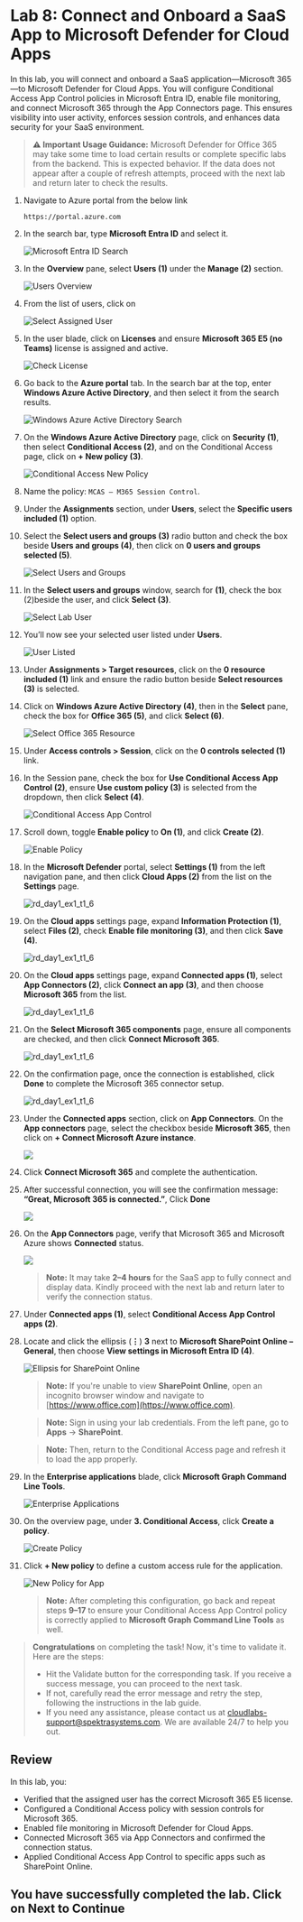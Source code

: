 # Lab 8: Connect and Onboard a SaaS App to Microsoft Defender for Cloud Apps

In this lab, you will connect and onboard a SaaS application—Microsoft 365—to Microsoft Defender for Cloud Apps. You will configure Conditional Access App Control policies in Microsoft Entra ID, enable file monitoring, and connect Microsoft 365 through the App Connectors page. This ensures visibility into user activity, enforces session controls, and enhances data security for your SaaS environment.

> **⚠ Important Usage Guidance:** Microsoft Defender for Office 365 may take some time to load certain results or complete specific labs from the backend. This is expected behavior. If the data does not appear after a couple of refresh attempts, proceed with the next lab and return later to check the results.

1. Navigate to Azure portal from the below link 

    ```
    https://portal.azure.com
    ```

1. In the search bar, type **Microsoft Entra ID** and select it.

   ![Microsoft Entra ID Search](./media/g-1-1.png)

1. In the **Overview** pane, select **Users (1)** under the **Manage (2)** section.
  
   ![Users Overview](./media/g-1-2.png)

1. From the list of users, click on **<inject key="AzureAdUserEmail"></inject>**
  
   ![Select Assigned User](./media/g-1-3.png)

1. In the user blade, click on **Licenses** and ensure **Microsoft 365 E5 (no Teams)** license is assigned and active.
  
   ![Check License](./media/g-1-4.png)
  
1. Go back to the **Azure portal** tab. In the search bar at the top, enter **Windows Azure Active Directory**, and then select it from the search results.
  
    ![Windows Azure Active Directory Search](./media/g-4-1.png)

1. On the **Windows Azure Active Directory** page, click on **Security (1)**, then select **Conditional Access (2)**, and on the Conditional Access page, click on **+ New policy (3)**.
  
    ![Conditional Access New Policy](./media/corg-1-14.png)

1. Name the policy: `MCAS – M365 Session Control`.

1. Under the **Assignments** section, under **Users**, select the **Specific users included (1)** option.

1. Select the **Select users and groups (3)** radio button and check the box beside **Users and groups (4)**, then click on **0 users and groups selected (5)**.
  
    ![Select Users and Groups](./media/corg-1-15.png)

1. In the **Select users and groups** window, search for **<inject key="AzureAdUserEmail"></inject> (1)**, check the box (2)beside the user, and click **Select (3)**.
  
    ![Select Lab User](./media/corg-1-16.png)

1. You’ll now see your selected user listed under **Users**.
  
    ![User Listed](./media/corg-1-17.png)

1. Under **Assignments > Target resources**, click on the **0 resource included (1)** link and ensure the radio button beside **Select resources (3)** is selected.

1. Click on **Windows Azure Active Directory (4)**, then in the **Select** pane, check the box for **Office 365 (5)**, and click **Select (6)**.
  
    ![Select Office 365 Resource](./media/corg-1-18.png)

1. Under **Access controls > Session**, click on the **0 controls selected (1)** link.

1. In the Session pane, check the box for **Use Conditional Access App Control (2)**, ensure **Use custom policy (3)** is selected from the dropdown, then click **Select (4)**.
  
    ![Conditional Access App Control](./media/corg-1-19.png)

1. Scroll down, toggle **Enable policy** to **On (1)**, and click **Create (2)**.
  
    ![Enable Policy](./media/corg-1-20.png)

1. In the **Microsoft Defender** portal, select **Settings (1)** from the left navigation pane, and then click **Cloud Apps (2)** from the list on the **Settings** page.  

   ![rd_day1_ex1_t1_6](./media/g-1-7.png)

1. On the **Cloud apps** settings page, expand **Information Protection (1)**, select **Files (2)**, check **Enable file monitoring (3)**, and then click **Save (4)**.

   ![rd_day1_ex1_t1_6](./media/g-1-8.png)

1. On the **Cloud apps** settings page, expand **Connected apps (1)**, select **App Connectors (2)**, click **Connect an app (3)**, and then choose **Microsoft 365** from the list.  

   ![rd_day1_ex1_t1_6](./media/g-1-9.png)

1. On the **Select Microsoft 365 components** page, ensure all components are checked, and then click **Connect Microsoft 365**.  

   ![rd_day1_ex1_t1_6](./media/g-1-10.png)

1. On the confirmation page, once the connection is established, click **Done** to complete the Microsoft 365 connector setup. 

   ![rd_day1_ex1_t1_6](./media/g-1-11.png)

1. Under the **Connected apps** section, click on **App Connectors**. On the **App connectors** page, select the checkbox beside **Microsoft 365**, then click on **+ Connect Microsoft Azure instance**.
  
    ![](./media/corg-1-23.png)

1. Click **Connect Microsoft 365** and complete the authentication.

1. After successful connection, you will see the confirmation message: **“Great, Microsoft 365 is connected.”**, Click **Done**
 
    ![](./media/g-1-11.png)

1. On the **App Connectors** page, verify that Microsoft 365 and Microsoft Azure shows **Connected** status.
  
    ![](./media/g-1-12.png)

   > **Note:** It may take **2–4 hours** for the SaaS app to fully connect and display data. Kindly proceed with the next lab and return later to verify the connection status.

1. Under **Connected apps (1)**, select **Conditional Access App Control apps (2)**.

1. Locate and click the ellipsis (**⋮**) **3** next to **Microsoft SharePoint Online – General**, then choose **View settings in Microsoft Entra ID (4)**.

   ![Ellipsis for SharePoint Online](./media/22-g-2.png)

   > **Note:** If you're unable to view **SharePoint Online**, open an incognito browser window and navigate to [https://www.office.com](https://www.office.com).
   
   > **Note:** Sign in using your lab credentials. From the left pane, go to **Apps** → **SharePoint**.
   
   > **Note:** Then, return to the Conditional Access page and refresh it to load the app properly.

1. In the **Enterprise applications** blade, click **Microsoft Graph Command Line Tools**.

   ![Enterprise Applications](./media/22-g-3.png)

1. On the overview page, under **3. Conditional Access**, click **Create a policy**.

   ![Create Policy](./media/22-g-4.png)

1. Click **+ New policy** to define a custom access rule for the application.

   ![New Policy for App](./media/22-g-5.png)

   > **Note:** After completing this configuration, go back and repeat steps **9–17** to ensure your Conditional Access App Control policy is correctly applied to **Microsoft Graph Command Line Tools** as well.

> **Congratulations** on completing the task! Now, it's time to validate it. Here are the steps:
> - Hit the Validate button for the corresponding task. If you receive a success message, you can proceed to the next task. 
> - If not, carefully read the error message and retry the step, following the instructions in the lab guide.
> - If you need any assistance, please contact us at cloudlabs-support@spektrasystems.com. We are available 24/7 to help you out.
<validation step="890a657f-5cb7-4058-8b54-ad4281993974" />

## Review

In this lab, you:
- Verified that the assigned user has the correct Microsoft 365 E5 license.
- Configured a Conditional Access policy with session controls for Microsoft 365.
- Enabled file monitoring in Microsoft Defender for Cloud Apps.
- Connected Microsoft 365 via App Connectors and confirmed the connection status.
- Applied Conditional Access App Control to specific apps such as SharePoint Online.

## You have successfully completed the lab. Click on Next to Continue
